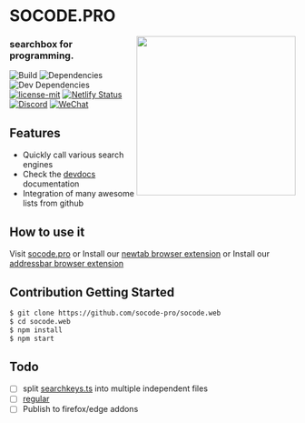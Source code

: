 # SOCODE.PRO

<img align="right" width="280" src="public/icons/logo.png">

### searchbox for programming.

![Build](https://github.com/Derealize/derealize/workflows/Build/badge.svg?branch=main)
![Dependencies](https://img.shields.io/david/Derealize/derealize)
![Dev Dependencies](https://img.shields.io/david/dev/Derealize/derealize)
[![license-mit](https://img.shields.io/badge/license-MIT-blue.svg)](https://github.com/huhu/rust-search-extension/blob/master/LICENSE-MIT)
[![Netlify Status](https://api.netlify.com/api/v1/badges/572d713c-d1eb-4a15-bc70-a8b85ed0c422/deploy-status)](https://app.netlify.com/sites/stoic-noether-37cef4/deploys)
[![Discord](https://img.shields.io/discord/674837663865372722)](https://discord.gg/NZgYrZcr8B)
[![WeChat](https://aleen42.github.io/badges/src/wechat.svg)](https://keys.socode.pro/wechat.png)

## Features

- Quickly call various search engines
- Check the [devdocs](https://devdocs.io/) documentation
- Integration of many awesome lists from github

## How to use it

Visit [socode.pro](https://socode.pro) or Install our [newtab browser extension](https://chrome.google.com/webstore/detail/search-documents-in-the-n/midlnalokbplpicoooemgpodiphdmllc) or Install our [addressbar browser extension](https://chrome.google.com/webstore/detail/search-documents-in-addre/hlkgijncpebndijijbcakkcefmpniacd)

## Contribution Getting Started

```bash
$ git clone https://github.com/socode-pro/socode.web
$ cd socode.web
$ npm install
$ npm start
```

## Todo

- [ ] split [searchkeys.ts](src/utils/searchkeys.ts) into multiple independent files
- [ ] [regular](https://github.com/gskinner/regexr/)
- [ ] Publish to firefox/edge addons
